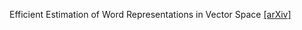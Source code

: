 
Efficient Estimation of Word Representations in Vector Space [[arXiv]](https://arxiv.org/pdf/1301.3781.pdf)
